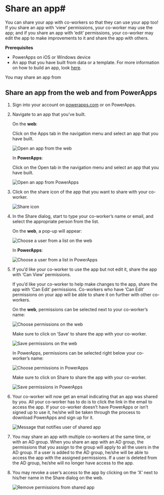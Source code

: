 <properties
    pageTitle="PowerApps: Share an app"
    description=""
    services="powerapps"
    documentationCenter="na"
    authors="AFTOwen"
    manager="dwrede"
    editor=""
    tags=""
 />
<tags
    ms.service="powerapps"
    ms.devlang="na"
    ms.topic="article"
    ms.tgt_pltfrm="na"
    ms.workload="na"
    ms.date="11/02/2015"
    ms.author="anneta"/>

# Share an app#
You can share your app with co-workers so that they can use your app too! If you share an app with ‘view’ permissions, your co-worker may use the app; and if you share an app with ‘edit’ permissions, your co-worker may edit the app to make improvements to it and share the app with others.

**Prerequisites**
- PowerApps on iOS or Windows device
- An app that you have built from data or a template. For more information on how to build an app, look [here]().

You may share an app from

## Share an app from the web and from PowerApps ##
1. Sign into your account on [powerapps.com]() or on PowerApps.

1. Navigate to an app that you’ve built.

	On the **web**:

	Click on the Apps tab in the navigation menu and select an app that you have built.

	![Open an app from the web](./media/share-app/open-app-web.png)

	In **PowerApps**:

	Click on the Open tab in the navigation menu and select an app that you have built.

	![Open an app from PowerApps](./media/share-app/open-app-powerapps.png)

1. Click on the share icon of the app that you want to share with your co-worker.

	![Share icon](./media/share-app/share-icon.png)

1. In the Share dialog, start to type your co-worker’s name or email, and select the appropriate person from the list.

	On the **web**, a pop-up will appear:

	![Choose a user from a list on the web](./media/share-app/name-list-web.png)

	In **PowerApps**:

	![Choose a user from a list in PowerApps](./media/share-app/name-list-pa.png)

1. If you’d like your co-worker to use the app but not edit it, share the app with ‘Can View’ permissions.

	If you’d like your co-worker to help make changes to the app, share the app with ‘Can Edit’ permissions. Co-workers who have ‘Can Edit’ permissions on your app will be able to share it on further with other co-workers.

	On the **web**, permissions can be selected next to your co-worker’s name:

	![Choose permissions on the web](./media/share-app/permissions-web.png)

	Make sure to click on ‘Save’ to share the app with your co-worker.

	![Save permissions on the web](./media/share-app/save-permissions-web.png)

	In PowerApps, permissions can be selected right below your co-worker’s name:

	![Choose permissions in PowerApps](./media/share-app/permissions-pa.png)

	Make sure to click on Share to share the app with your co-worker.

	![Save permissions in PowerApps](./media/share-app/save-permissions-pa.png)

1.	Your co-worker will now get an email indicating that an app was shared by you. All your co-worker has to do is to click the link in the email to access the app. If your co-worker doesn’t have PowerApps or isn’t signed up to use it, he/she will be taken through the process to download PowerApps and sign up for it.

	![Message that notifies user of shared app](./media/share-app/mail-notification.png)

1.	You may share an app with multiple co-workers at the same time, or with an AD group. When you share an app with an AD group, the permissions that you assign to the group will apply to all the users in the AD group. If a user is added to the AD group, he/she will be able to access the app with the assigned permissions. If a user is deleted from the AD group, he/she will no longer have access to the app.

1. You may revoke a user’s access to the app by clicking on the ‘X’ next to his/her name in the Share dialog on the web.

	![Remove permissions from shared app](./media/share-app/remove-permissions.png)
